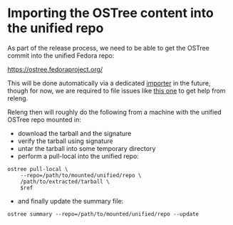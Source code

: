 # Importing the OSTree content into the unified repo

As part of the release process, we need to be able to get
the OSTree commit into the unified Fedora repo:

https://ostree.fedoraproject.org/

This will be done automatically via a dedicated
[importer](https://github.com/coreos/fedora-coreos-releng-automation/tree/main/coreos-ostree-importer)
in the future, though for now, we are required to file
issues like [this one](https://pagure.io/releng/issue/9182)
to get help from releng.

Releng then will roughly do the following from a machine
with the unified OSTree repo mounted in:

- download the tarball and the signature
- verify the tarball using signature
- untar the tarball into some temporary directory
- perform a pull-local into the unified repo:

```
ostree pull-local \
    --repo=/path/to/mounted/unified/repo \
    /path/to/extracted/tarball \
    $ref
```

- and finally update the summary file:

```
ostree summary --repo=/path/to/mounted/unified/repo --update
```
